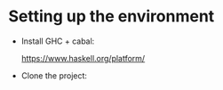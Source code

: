 # Setting up the environment

- Install GHC + cabal:

  https://www.haskell.org/platform/

- Clone the project:
